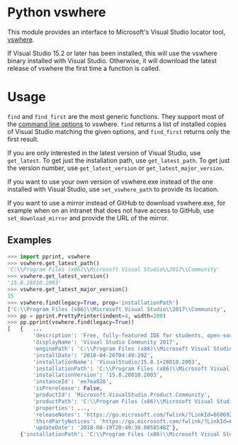 # Python vswhere

This module provides an interface to Microsoft's Visual Studio locator tool,
[vswhere](https://github.com/Microsoft/vswhere).

If Visual Studio 15.2 or later has been installed, this will use the vswhere
binary installed with Visual Studio. Otherwise, it will download the latest
release of vswhere the first time a function is called.

# Usage

`find` and `find_first` are the most generic functions. They support most of the
[command line options](https://github.com/Microsoft/vswhere/blob/master/src/vswhere.lib/vswhere.lib.rc#L72)
to vswhere. `find` returns a list of installed copies of Visual Studio matching
the given options, and `find_first` returns only the first result.

If you are only interested in the latest version of Visual Studio, use
`get_latest`. To get just the installation path, use `get_latest_path`. To get
just the version number, use `get_latest_version` or `get_latest_major_version`.

If you want to use your own version of vswhere.exe instead of the one installed
with Visual Studio, use `set_vswhere_path` to provide its location.

If you want to use a mirror instead of GitHub to download vswhere.exe, for
example when on an intranet that does not have access to GitHub, use
`set_download_mirror` and provide the URL of the mirror.

## Examples

```Python
>>> import pprint, vswhere
>>> vswhere.get_latest_path()
'C:\\Program Files (x86)\\Microsoft Visual Studio\\2017\\Community'
>>> vswhere.get_latest_version()
'15.8.28010.2003'
>>> vswhere.get_latest_major_version()
15
>>> vswhere.find(legacy=True, prop='installationPath')
['C:\\Program Files (x86)\\Microsoft Visual Studio\\2017\\Community', 'C:\\Program Files (x86)\\Microsoft Visual Studio 14.0\\']
>>> pp = pprint.PrettyPrinter(indent=4, width=200)
>>> pp.pprint(vswhere.find(legacy=True))
[   {   ...
        'description': 'Free, fully-featured IDE for students, open-source and individual developers',
        'displayName': 'Visual Studio Community 2017',
        'enginePath': 'C:\\Program Files (x86)\\Microsoft Visual Studio\\Installer\\resources\\app\\ServiceHub\\Services\\Microsoft.VisualStudio.Setup.Service',
        'installDate': '2018-04-26T04:49:29Z',
        'installationName': 'VisualStudio/15.8.1+28010.2003',
        'installationPath': 'C:\\Program Files (x86)\\Microsoft Visual Studio\\2017\\Community',
        'installationVersion': '15.8.28010.2003',
        'instanceId': 'ee7ea828',
        'isPrerelease': False,
        'productId': 'Microsoft.VisualStudio.Product.Community',
        'productPath': 'C:\\Program Files (x86)\\Microsoft Visual Studio\\2017\\Community\\Common7\\IDE\\devenv.exe',
        'properties': ...,
        'releaseNotes': 'https://go.microsoft.com/fwlink/?LinkId=660692#15.8.1',
        'thirdPartyNotices': 'https://go.microsoft.com/fwlink/?LinkId=660708',
        'updateDate': '2018-08-19T20:49:30.0058548Z'},
    {'installationPath': 'C:\\Program Files (x86)\\Microsoft Visual Studio 14.0\\', 'installationVersion': '14.0', 'instanceId': 'VisualStudio.14.0'}]
```